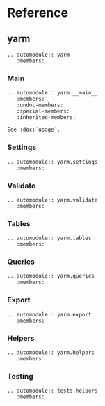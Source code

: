 # Reference

## yarm

```{eval-rst}
.. automodule:: yarm
   :members:
```

### Main

```{eval-rst}
.. automodule:: yarm.__main__
   :members:
   :undoc-members:
   :special-members:
   :inherited-members:

See :doc:`usage`.
```

### Settings

```{eval-rst}
.. automodule:: yarm.settings
   :members:
```

### Validate

```{eval-rst}
.. automodule:: yarm.validate
   :members:
```

### Tables

```{eval-rst}
.. automodule:: yarm.tables
   :members:
```

### Queries

```{eval-rst}
.. automodule:: yarm.queries
   :members:
```

### Export

```{eval-rst}
.. automodule:: yarm.export
   :members:
```

### Helpers

```{eval-rst}
.. automodule:: yarm.helpers
   :members:
```

### Testing

```{eval-rst}
.. automodule:: tests.helpers
   :members:
```
